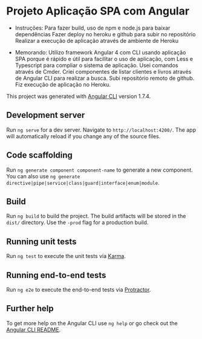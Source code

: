 # Projeto Aplicação SPA com Angular

- Instruções:
Para fazer build, uso de npm e node.js para baixar dependências
Fazer deploy no heroku e github para subir no repositório 
Realizar a execução de aplicação através de ambiente de Heroku

- Memorando:
Utilizo framework Angular 4 com CLI usando aplicação SPA porque é rápido e útil para facilitar o uso de aplicação, com Less e Typescript para compliar o sistema de aplicação.
Usei comandos através de Cmder. 
Criei componentes de listar clientes e livros através de Angular CLI para realizar a busca.
Subi repositório remoto de github.
Fiz execução de aplicação no Heroku.


This project was generated with [Angular CLI](https://github.com/angular/angular-cli) version 1.7.4.

## Development server

Run `ng serve` for a dev server. Navigate to `http://localhost:4200/`. The app will automatically reload if you change any of the source files.

## Code scaffolding

Run `ng generate component component-name` to generate a new component. You can also use `ng generate directive|pipe|service|class|guard|interface|enum|module`.

## Build

Run `ng build` to build the project. The build artifacts will be stored in the `dist/` directory. Use the `-prod` flag for a production build.

## Running unit tests

Run `ng test` to execute the unit tests via [Karma](https://karma-runner.github.io).

## Running end-to-end tests

Run `ng e2e` to execute the end-to-end tests via [Protractor](http://www.protractortest.org/).

## Further help

To get more help on the Angular CLI use `ng help` or go check out the [Angular CLI README](https://github.com/angular/angular-cli/blob/master/README.md).
